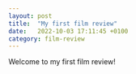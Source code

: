 ```yaml
---
layout: post
title:  "My first film review"
date:   2022-10-03 17:11:45 +0100
category: film-review
---
```


Welcome to my first film review!
